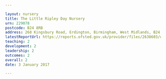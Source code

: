```yaml
---

layout: nursery
title: The Little Ripley Day Nursery
urn: 229078
postcode: B24 8RB
address: 268 Kingsbury Road, Erdington, Birmingham, West Midlands, B24 8RB
latestReportUrl: https://reports.ofsted.gov.uk/provider/files/2638603/urn/229078.pdf
teaching: 2
development: 2
leadership: 2
outcomes: 2
overall: 2
date: 3 January 2017

---
```

